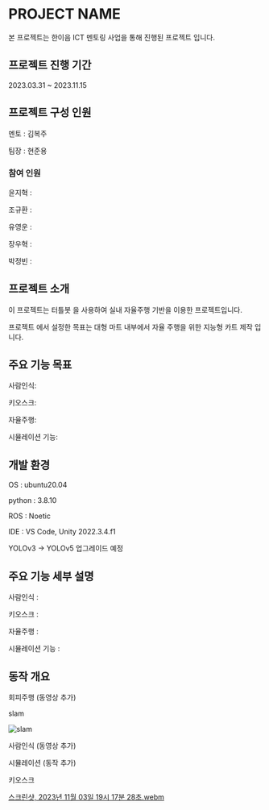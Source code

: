 # PROJECT NAME
본 프로젝트는 한이음 ICT 멘토링 사업을 통해 진행된 프로젝트 입니다.

## 프로젝트 진행 기간
2023.03.31 ~ 2023.11.15

## 프로젝트 구성 인원
멘토 : 김복주

팀장 : 현준용

### 참여 인원 
윤지혁 : 

조규환 : 

유영운 : 

장우혁 : 

박정빈 : 

## 프로젝트 소개
이 프로젝트는 터틀봇 을 사용하여 실내 자율주행 기반을 이용한 프로젝트입니다.

프로젝트 에서 설정한 목표는 대형 마트 내부에서 자율 주행을 위한 지능형 카트 제작 입니다.

## 주요 기능 목표
사람인식:

키오스크:

자율주행:

시뮬레이션 기능:

## 개발 환경
OS : ubuntu20.04

python : 3.8.10

ROS : Noetic

IDE : VS Code, Unity 2022.3.4.f1

YOLOv3 -> YOLOv5 업그레이드 예정

## 주요 기능 세부 설명
사람인식 : 

키오스크 : 

자율주행 : 

시뮬레이션 기능 : 

## 동작 개요
회피주행
(동영상 추가)

slam

![slam](https://github.com/parkjeongbin/test/assets/85598829/9868a329-539d-4d5f-af20-b6a6cd151866)


사람인식
(동영상 추가)

시뮬레이션
(동작 추가)

키오스크

[스크린샷, 2023년 11월 03일 19시 17분 28초.webm](https://github.com/parkjeongbin/test/assets/85598829/a1e5cc75-b225-4fa7-8931-a9581e107fc4)

